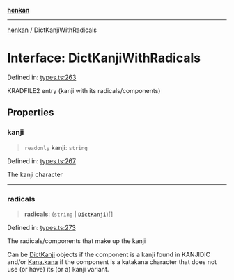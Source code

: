 [**henkan**](../README.md)

***

[henkan](../README.md) / DictKanjiWithRadicals

# Interface: DictKanjiWithRadicals

Defined in: [types.ts:263](https://github.com/Ronokof/Henkan/blob/2ebb5bac1977f3a31819e77efebc48d02b0a7059/src/types.ts#L263)

KRADFILE2 entry (kanji with its radicals/components)

## Properties

### kanji

> `readonly` **kanji**: `string`

Defined in: [types.ts:267](https://github.com/Ronokof/Henkan/blob/2ebb5bac1977f3a31819e77efebc48d02b0a7059/src/types.ts#L267)

The kanji character

***

### radicals

> **radicals**: (`string` \| [`DictKanji`](DictKanji.md))[]

Defined in: [types.ts:273](https://github.com/Ronokof/Henkan/blob/2ebb5bac1977f3a31819e77efebc48d02b0a7059/src/types.ts#L273)

The radicals/components that make up the kanji

Can be [DictKanji](DictKanji.md) objects if the component is a kanji found in KANJIDIC and/or [Kana.kana](Kana.md#kana) if the component is a katakana character that does not use (or have) its (or a) kanji variant.
